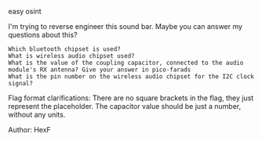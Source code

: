 easy osint

I'm trying to reverse engineer this sound bar. Maybe you can answer my questions about this?

    Which bluetooth chipset is used?
    What is wireless audio chipset used?
    What is the value of the coupling capacitor, connected to the audio module's RX antenna? Give your answer in pico-farads
    What is the pin number on the wireless audio chipset for the I2C clock signal?

Flag format clarifications: There are no square brackets in the flag, they just represent the placeholder. The capacitor value should be just a number, without any units.

Author: HexF
